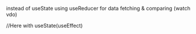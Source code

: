 instead of useState using useReducer for data fetching
& comparing (watch vdo)

//Here with useState(useEffect)